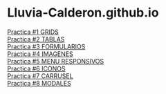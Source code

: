 # Lluvia-Calderon.github.io
<a href="https://eimy01.github.io/Practica1bootsrap.html">Practica #1 GRIDS</a><br> 
<a href="https://eimy01.github.io/practica2.html">Practica #2 TABLAS</a><br>
<a href="https://eimy01.github.io/practica3.html">Practica #3 FORMULARIOS</a><br>
<a href="https://eimy01.github.io/practica4.html">Practica #4 IMAGENES</a><br>
<a href="https://eimy01.github.io/practica5.html">Practica #5 MENU RESPONSIVOS </a><br>
<a href="https://eimy01.github.io/practica6.html">Practica #6 ICONOS</a><br>
<a href="https://eimy01.github.io/practica7.html">Practica #7 CARRUSEL</a><br>
<a href="https://eimy01.github.io/Practica8.html">Practica #8 MODALES</a><br>

  

